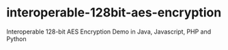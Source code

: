 # interoperable-128bit-aes-encryption
Interoperable 128-bit AES Encryption Demo in Java, Javascript, PHP and Python
